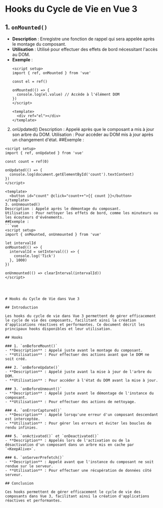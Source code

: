 
# Hooks du Cycle de Vie en Vue 3

## 1. `onMounted()`
- **Description** : Enregistre une fonction de rappel qui sera appelée après le montage du composant.
- **Utilisation** : Utilisé pour effectuer des effets de bord nécessitant l'accès au DOM.
- **Exemple** :
  ```vue
  <script setup>
  import { ref, onMounted } from 'vue'

  const el = ref()

  onMounted(() => {
    console.log(el.value) // Accède à l'élément DOM
  })
  </script>

  <template>
    <div ref="el"></div>
  </template>
2. onUpdated()
Description : Appelé après que le composant a mis à jour son arbre du DOM.
Utilisation : Pour accéder au DOM mis à jour après un changement d'état.
##Exemple :
```vue
<script setup>
import { ref, onUpdated } from 'vue'

const count = ref(0)

onUpdated(() => {
  console.log(document.getElementById('count').textContent)
})
</script>

<template>
  <button id="count" @click="count++">{{ count }}</button>
</template>
3. onUnmounted()
Description : Appelé après le démontage du composant.
Utilisation : Pour nettoyer les effets de bord, comme les minuteurs ou les écouteurs d'événements.
##Exemple :
```vue
<script setup>
import { onMounted, onUnmounted } from 'vue'

let intervalId
onMounted(() => {
  intervalId = setInterval(() => {
    console.log('Tick')
  }, 1000)
})

onUnmounted(() => clearInterval(intervalId))
</script>




# Hooks du Cycle de Vie dans Vue 3

## Introduction

Les hooks du cycle de vie dans Vue 3 permettent de gérer efficacement le cycle de vie des composants, facilitant ainsi la création d'applications réactives et performantes. Ce document décrit les principaux hooks disponibles et leur utilisation.

## Hooks

### 1. `onBeforeMount()`
- **Description** : Appelé juste avant le montage du composant.
- **Utilisation** : Pour effectuer des actions avant que le DOM ne soit créé.

### 2. `onBeforeUpdate()`
- **Description** : Appelé juste avant la mise à jour de l'arbre du DOM.
- **Utilisation** : Pour accéder à l'état du DOM avant la mise à jour.

### 3. `onBeforeUnmount()`
- **Description** : Appelé juste avant le démontage de l'instance du composant.
- **Utilisation** : Pour effectuer des actions de nettoyage.

### 4. `onErrorCaptured()`
- **Description** : Appelé lorsqu'une erreur d'un composant descendant est interceptée.
- **Utilisation** : Pour gérer les erreurs et éviter les boucles de rendu infinies.

### 5. `onActivated()` et `onDeactivated()`
- **Description** : Appelés lors de l'activation ou de la désactivation d'un composant dans un arbre mis en cache par `<KeepAlive>`.

### 6. `onServerPrefetch()`
- **Description** : Appelé avant que l'instance du composant ne soit rendue sur le serveur.
- **Utilisation** : Pour effectuer une récupération de données côté serveur.

## Conclusion

Ces hooks permettent de gérer efficacement le cycle de vie des composants dans Vue 3, facilitant ainsi la création d'applications réactives et performantes.
